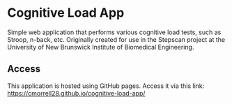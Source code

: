 # Cognitive Load App
Simple web application that performs various cognitive load tests, such as Stroop, n-back, etc. Originally created for use in the Stepscan project at the University of New Brunswick Institute of Biomedical Engineering.


## Access
This application is hosted using GitHub pages. Access it via this link:
https://cmorrell28.github.io/cognitive-load-app/

